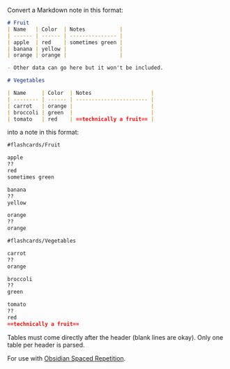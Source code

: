 Convert a Markdown note in this format:

```markdown
# Fruit
| Name   | Color  | Notes           |
| ------ | ------ | --------------- |
| apple  | red    | sometimes green |
| banana | yellow |                 |
| orange | orange |                 |

- Other data can go here but it won't be included.

# Vegetables

| Name     | Color  | Notes                   |
| -------- | ------ | ----------------------- |
| carrot   | orange |                         |
| broccoli | green  |                         |
| tomato   | red    | ==technically a fruit== |
```

into a note in this format:

```markdown
#flashcards/Fruit

apple
??
red
sometimes green

banana
??
yellow

orange
??
orange

#flashcards/Vegetables

carrot
??
orange

broccoli
??
green

tomato
??
red
==technically a fruit==
```

Tables must come directly after the header (blank lines are okay). Only one table per header is parsed.

For use with [Obsidian Spaced Repetition](https://github.com/st3v3nmw/obsidian-spaced-repetition).
